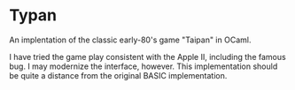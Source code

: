 # Typan

An implentation of the classic early-80's game "Taipan" in OCaml.

I have tried the game play consistent with the Apple II, including the famous 
bug. I may modernize the interface, however. This implementation should be 
quite a distance from the original BASIC implementation.





